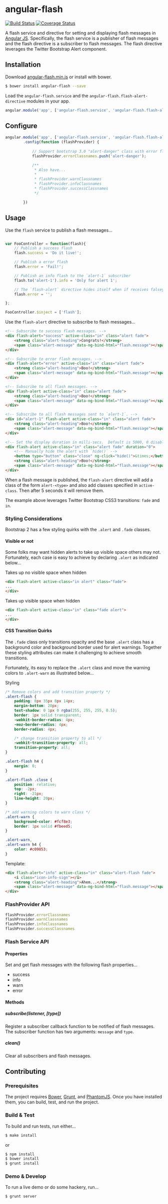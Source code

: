 # angular-flash

[![Build Status](https://travis-ci.org/wmluke/angular-flash.png?branch=master)](https://travis-ci.org/wmluke/angular-flash)
[![Coverage Status](https://coveralls.io/repos/wmluke/angular-flash/badge.png?branch=master)](https://coveralls.io/r/wmluke/angular-flash?branch=master)

A flash service and directive for setting and displaying flash messages in [Angular JS](http://angularjs.org).  Specifically, the flash service is a publisher of flash messages and the flash directive is a subscriber to flash messages.  The flash directive leverages the Twitter Bootstrap Alert component.

## Installation

Download [angular-flash.min.js](https://github.com/wmluke/angular-flash/blob/master/dist/angular-flash.min.js) or install with bower.

```bash
$ bower install angular-flash --save
```

Load the `angular-flash.service` and the `angular-flash.flash-alert-directive` modules in your app.

```javascript
angular.module('app', ['angular-flash.service', 'angular-flash.flash-alert-directive']);
```

## Configure

```javascript
angular.module('app', ['angular-flash.service', 'angular-flash.flash-alert-directive'])
        .config(function (flashProvider) {
        
            // Support bootstrap 3.0 "alert-danger" class with error flash types
            flashProvider.errorClassnames.push('alert-danger');

            /**
             * Also have...
             *
             * flashProvider.warnClassnames
             * flashProvider.infoClassnames
             * flashProvider.successClassnames
             */

        })
```

## Usage

Use the `flash` service to publish a flash messages...

```javascript

var FooController = function(flash){
    // Publish a success flash
    flash.success = 'Do it live!';

    // Publish a error flash
    flash.error = 'Fail!';

    // Publish an info flash to the `alert-1` subscriber
    flash.to('alert-1').info = 'Only for alert 1';

    // The `flash-alert` directive hides itself when if receives falsey flash messages of any type
    flash.error = '';

};

FooController.$inject = ['flash'];

```

Use the `flash-alert` directive to subscribe to flash messages...

```html
<!-- Subscribe to success flash messages. -->
<div flash-alert="success" active-class="in" class="alert fade">
    <strong class="alert-heading">Congrats!</strong>
    <span class="alert-message" data-ng-bind-html="flash.message"></span>
</div>

<!-- Subscribe to error flash messages. -->
<div flash-alert="error" active-class="in" class="alert fade">
    <strong class="alert-heading">Boo!</strong>
    <span class="alert-message" data-ng-bind-html="flash.message"></span>
</div>

<!-- Subscribe to all flash messages. -->
<div flash-alert active-class="in" class="alert fade">
    <strong class="alert-heading">Boo!</strong>
    <span class="alert-message" data-ng-bind-html="flash.message"></span>
</div>

<!-- Subscribe to all flash messages sent to `alert-1`. -->
<div id="alert-1" flash-alert active-class="in" class="alert fade">
    <strong class="alert-heading">Boo!</strong>
    <span class="alert-message" data-ng-bind-html="flash.message"></span>
</div>

<!-- Set the display duration in milli-secs.  Default is 5000, 0 disables the fade-away. -->
<div flash-alert active-class="in" class="alert fade" duration="0">
    <!-- Manually hide the alert with `hide()` -->
    <button type="button" class="close" ng-click="hide()">&times;</button>
    <strong class="alert-heading">Boo!</strong>
    <span class="alert-message" data-ng-bind-html="flash.message"></span>
</div>
```

When a flash message is published, the `flash-alert` directive will add a class of the form `alert-<type>` and also add classes specified in `active-class`.  Then after 5 seconds it will remove them.

The example above leverages Twitter Bootstrap CSS3 transitions: `fade` and `in`.

### Styling Considerations

Bootstrap 2 has a few styling quirks with the `.alert` and `.fade` classes.

#### Visible or not

Some folks may want hidden alerts to take up visible space others may not.  Fortunately, each case is easy to achieve by declaring `.alert` as indicated below...

Takes up no visible space when hidden
```html
<div flash-alert active-class="in alert" class="fade">
...
</div>
```

Takes up visible space when hidden
```html
<div flash-alert active-class="in" class="fade alert">
...
</div>
```

#### CSS Transition Quirks

The `.fade` class only transitions opacity and the base `.alert` class has a background color and background border used for alert warnings.  Together these styling attributes can make it challenging to achieve smooth transitions.

Fortunately, its easy to replace the `.alert` class and move the warning colors to `.alert-warn` as illustrated below...

Styling
```css
/* Remove colors and add transition property */
.alert-flash {
    padding: 8px 35px 8px 14px;
    margin-bottom: 20px;
    text-shadow: 0 1px 0 rgba(255, 255, 255, 0.5);
    border: 1px solid transparent;
    -webkit-border-radius: 4px;
    -moz-border-radius: 4px;
    border-radius: 4px;

    /* change transition property to all */
    -webkit-transition-property: all;
    transition-property: all;
}

.alert-flash h4 {
    margin: 0;
}

.alert-flash .close {
    position: relative;
    top: -2px;
    right: -21px;
    line-height: 20px;
}

/* add warning colors to warn class */
.alert-warn {
    background-color: #fcf8e3;
    border: 1px solid #fbeed5;
}

.alert-warn,
.alert-warn h4 {
    color: #c09853;
}
```

Template:
```html
<div flash-alert="info" active-class="in" class="alert-flash fade">
    <i class="icon-info-sign"></i>
    <strong class="alert-heading">Ahem...</strong>
    <span class="alert-message" data-ng-bind-html="flash.message"></span>
</div>
```

### FlashProvider API

```javascript
flashProvider.errorClassnames
flashProvider.warnClassnames
flashProvider.infoClassnames
flashProvider.successClassnames
```

### Flash Service API

#### Properties
Set and get flash messages with the following flash properties...

* success
* info
* warn
* error

#### Methods

##### subscribe(listener, [type])
Register a subscriber callback function to be notified of flash messages.  The subscriber function has two arguments: `message` and `type`.

##### clean()
Clear all subscribers and flash messages.

## Contributing

### Prerequisites

The project requires [Bower](http://bower.io), [Grunt](http://gruntjs.com), and [PhantomJS](http://phantomjs.org).  Once you have installed them, you can build, test, and run the project.

### Build & Test

To build and run tests, run either...

```bash
$ make install
```

or

```bash
$ npm install
$ bower install
$ grunt install
```

### Demo & Develop

To run a live demo or do some hackery, run...

```bash
$ grunt server
```
